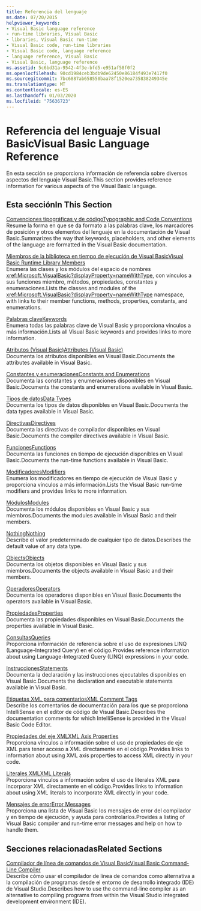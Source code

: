 ```yaml
---
title: Referencia del lenguaje
ms.date: 07/20/2015
helpviewer_keywords:
- Visual Basic language reference
- run-time libraries, Visual Basic
- libraries, Visual Basic run-time
- Visual Basic code, run-time libraries
- Visual Basic code, language reference
- language reference, Visual Basic
- Visual Basic, language reference
ms.assetid: 5c6bd31a-9542-4f3e-bfd5-e951af58f0f2
ms.openlocfilehash: 90cd1984ceb3bdb9de62450e86184f493e7417f0
ms.sourcegitcommit: 7bc6887ab658550baa78f1520ea735838249345e
ms.translationtype: MT
ms.contentlocale: es-ES
ms.lasthandoff: 01/03/2020
ms.locfileid: "75636723"
---
```

# <a name="visual-basic-language-reference"></a><span data-ttu-id="8345b-102">Referencia del lenguaje Visual Basic</span><span class="sxs-lookup"><span data-stu-id="8345b-102">Visual Basic Language Reference</span></span>

<span data-ttu-id="8345b-103">En esta sección se proporciona información de referencia sobre diversos aspectos del lenguaje Visual Basic.</span><span class="sxs-lookup"><span data-stu-id="8345b-103">This section provides reference information for various aspects of the Visual Basic language.</span></span>  
  
## <a name="in-this-section"></a><span data-ttu-id="8345b-104">Esta sección</span><span class="sxs-lookup"><span data-stu-id="8345b-104">In This Section</span></span>  

 [<span data-ttu-id="8345b-105">Convenciones tipográficas y de código</span><span class="sxs-lookup"><span data-stu-id="8345b-105">Typographic and Code Conventions</span></span>](../../visual-basic/language-reference/typographic-and-code-conventions.md)  
 <span data-ttu-id="8345b-106">Resume la forma en que se da formato a las palabras clave, los marcadores de posición y otros elementos del lenguaje en la documentación de Visual Basic.</span><span class="sxs-lookup"><span data-stu-id="8345b-106">Summarizes the way that keywords, placeholders, and other elements of the language are formatted in the Visual Basic documentation.</span></span>  
  
 [<span data-ttu-id="8345b-107">Miembros de la biblioteca en tiempo de ejecución de Visual Basic</span><span class="sxs-lookup"><span data-stu-id="8345b-107">Visual Basic Runtime Library Members</span></span>](../../visual-basic/language-reference/runtime-library-members.md)  
 <span data-ttu-id="8345b-108">Enumera las clases y los módulos del espacio de nombres <xref:Microsoft.VisualBasic?displayProperty=nameWithType>, con vínculos a sus funciones miembro, métodos, propiedades, constantes y enumeraciones.</span><span class="sxs-lookup"><span data-stu-id="8345b-108">Lists the classes and modules of the <xref:Microsoft.VisualBasic?displayProperty=nameWithType> namespace, with links to their member functions, methods, properties, constants, and enumerations.</span></span>  
  
 [<span data-ttu-id="8345b-109">Palabras clave</span><span class="sxs-lookup"><span data-stu-id="8345b-109">Keywords</span></span>](../../visual-basic/language-reference/keywords/index.md)  
 <span data-ttu-id="8345b-110">Enumera todas las palabras clave de Visual Basic y proporciona vínculos a más información.</span><span class="sxs-lookup"><span data-stu-id="8345b-110">Lists all Visual Basic keywords and provides links to more information.</span></span>  
  
 [<span data-ttu-id="8345b-111">Atributos (Visual Basic)</span><span class="sxs-lookup"><span data-stu-id="8345b-111">Attributes (Visual Basic)</span></span>](../../visual-basic/language-reference/attributes.md)  
 <span data-ttu-id="8345b-112">Documenta los atributos disponibles en Visual Basic.</span><span class="sxs-lookup"><span data-stu-id="8345b-112">Documents the attributes available in Visual Basic.</span></span>  
  
 [<span data-ttu-id="8345b-113">Constantes y enumeraciones</span><span class="sxs-lookup"><span data-stu-id="8345b-113">Constants and Enumerations</span></span>](../../visual-basic/language-reference/constants-and-enumerations.md)  
 <span data-ttu-id="8345b-114">Documenta las constantes y enumeraciones disponibles en Visual Basic.</span><span class="sxs-lookup"><span data-stu-id="8345b-114">Documents the constants and enumerations available in Visual Basic.</span></span>  
  
 [<span data-ttu-id="8345b-115">Tipos de datos</span><span class="sxs-lookup"><span data-stu-id="8345b-115">Data Types</span></span>](../../visual-basic/language-reference/data-types/index.md)  
 <span data-ttu-id="8345b-116">Documenta los tipos de datos disponibles en Visual Basic.</span><span class="sxs-lookup"><span data-stu-id="8345b-116">Documents the data types available in Visual Basic.</span></span>  
  
 [<span data-ttu-id="8345b-117">Directivas</span><span class="sxs-lookup"><span data-stu-id="8345b-117">Directives</span></span>](../../visual-basic/language-reference/directives/index.md)  
 <span data-ttu-id="8345b-118">Documenta las directivas de compilador disponibles en Visual Basic.</span><span class="sxs-lookup"><span data-stu-id="8345b-118">Documents the compiler directives available in Visual Basic.</span></span>  
  
 [<span data-ttu-id="8345b-119">Funciones</span><span class="sxs-lookup"><span data-stu-id="8345b-119">Functions</span></span>](../../visual-basic/language-reference/functions/index.md)  
 <span data-ttu-id="8345b-120">Documenta las funciones en tiempo de ejecución disponibles en Visual Basic.</span><span class="sxs-lookup"><span data-stu-id="8345b-120">Documents the run-time functions available in Visual Basic.</span></span>  
  
 [<span data-ttu-id="8345b-121">Modificadores</span><span class="sxs-lookup"><span data-stu-id="8345b-121">Modifiers</span></span>](../../visual-basic/language-reference/modifiers/index.md)  
 <span data-ttu-id="8345b-122">Enumera los modificadores en tiempo de ejecución de Visual Basic y proporciona vínculos a más información.</span><span class="sxs-lookup"><span data-stu-id="8345b-122">Lists the Visual Basic run-time modifiers and provides links to more information.</span></span>  
  
 [<span data-ttu-id="8345b-123">Módulos</span><span class="sxs-lookup"><span data-stu-id="8345b-123">Modules</span></span>](../../visual-basic/language-reference/modules.md)  
 <span data-ttu-id="8345b-124">Documenta los módulos disponibles en Visual Basic y sus miembros.</span><span class="sxs-lookup"><span data-stu-id="8345b-124">Documents the modules available in Visual Basic and their members.</span></span>  
  
 [<span data-ttu-id="8345b-125">Nothing</span><span class="sxs-lookup"><span data-stu-id="8345b-125">Nothing</span></span>](../../visual-basic/language-reference/nothing.md)  
 <span data-ttu-id="8345b-126">Describe el valor predeterminado de cualquier tipo de datos.</span><span class="sxs-lookup"><span data-stu-id="8345b-126">Describes the default value of any data type.</span></span>  
  
 [<span data-ttu-id="8345b-127">Objects</span><span class="sxs-lookup"><span data-stu-id="8345b-127">Objects</span></span>](../../visual-basic/language-reference/objects/index.md)  
 <span data-ttu-id="8345b-128">Documenta los objetos disponibles en Visual Basic y sus miembros.</span><span class="sxs-lookup"><span data-stu-id="8345b-128">Documents the objects available in Visual Basic and their members.</span></span>  
  
 [<span data-ttu-id="8345b-129">Operadores</span><span class="sxs-lookup"><span data-stu-id="8345b-129">Operators</span></span>](../../visual-basic/language-reference/operators/index.md)  
 <span data-ttu-id="8345b-130">Documenta los operadores disponibles en Visual Basic.</span><span class="sxs-lookup"><span data-stu-id="8345b-130">Documents the operators available in Visual Basic.</span></span>  
  
 [<span data-ttu-id="8345b-131">Propiedades</span><span class="sxs-lookup"><span data-stu-id="8345b-131">Properties</span></span>](../../visual-basic/language-reference/properties.md)  
 <span data-ttu-id="8345b-132">Documenta las propiedades disponibles en Visual Basic.</span><span class="sxs-lookup"><span data-stu-id="8345b-132">Documents the properties available in Visual Basic.</span></span>  
  
 [<span data-ttu-id="8345b-133">Consultas</span><span class="sxs-lookup"><span data-stu-id="8345b-133">Queries</span></span>](../../visual-basic/language-reference/queries/index.md)  
 <span data-ttu-id="8345b-134">Proporciona información de referencia sobre el uso de expresiones LINQ (Language-Integrated Query) en el código.</span><span class="sxs-lookup"><span data-stu-id="8345b-134">Provides reference information about using Language-Integrated Query (LINQ) expressions in your code.</span></span>  
  
 [<span data-ttu-id="8345b-135">Instrucciones</span><span class="sxs-lookup"><span data-stu-id="8345b-135">Statements</span></span>](../../visual-basic/language-reference/statements/index.md)  
 <span data-ttu-id="8345b-136">Documenta la declaración y las instrucciones ejecutables disponibles en Visual Basic.</span><span class="sxs-lookup"><span data-stu-id="8345b-136">Documents the declaration and executable statements available in Visual Basic.</span></span>  
  
 [<span data-ttu-id="8345b-137">Etiquetas XML para comentarios</span><span class="sxs-lookup"><span data-stu-id="8345b-137">XML Comment Tags</span></span>](../../visual-basic/language-reference/xmldoc/index.md)  
 <span data-ttu-id="8345b-138">Describe los comentarios de documentación para los que se proporciona IntelliSense en el editor de código de Visual Basic.</span><span class="sxs-lookup"><span data-stu-id="8345b-138">Describes the documentation comments for which IntelliSense is provided in the Visual Basic Code Editor.</span></span>  
  
 [<span data-ttu-id="8345b-139">Propiedades del eje XML</span><span class="sxs-lookup"><span data-stu-id="8345b-139">XML Axis Properties</span></span>](../../visual-basic/language-reference/xml-axis/index.md)  
 <span data-ttu-id="8345b-140">Proporciona vínculos a información sobre el uso de propiedades de eje XML para tener acceso a XML directamente en el código.</span><span class="sxs-lookup"><span data-stu-id="8345b-140">Provides links to information about using XML axis properties to access XML directly in your code.</span></span>  
  
 [<span data-ttu-id="8345b-141">Literales XML</span><span class="sxs-lookup"><span data-stu-id="8345b-141">XML Literals</span></span>](../../visual-basic/language-reference/xml-literals/index.md)  
 <span data-ttu-id="8345b-142">Proporciona vínculos a información sobre el uso de literales XML para incorporar XML directamente en el código.</span><span class="sxs-lookup"><span data-stu-id="8345b-142">Provides links to information about using XML literals to incorporate XML directly in your code.</span></span>  
  
 [<span data-ttu-id="8345b-143">Mensajes de error</span><span class="sxs-lookup"><span data-stu-id="8345b-143">Error Messages</span></span>](../../visual-basic/language-reference/error-messages/index.md)  
 <span data-ttu-id="8345b-144">Proporciona una lista de Visual Basic los mensajes de error del compilador y en tiempo de ejecución, y ayuda para controlarlos.</span><span class="sxs-lookup"><span data-stu-id="8345b-144">Provides a listing of Visual Basic compiler and run-time error messages and help on how to handle them.</span></span>  
  
## <a name="related-sections"></a><span data-ttu-id="8345b-145">Secciones relacionadas</span><span class="sxs-lookup"><span data-stu-id="8345b-145">Related Sections</span></span>  

 [<span data-ttu-id="8345b-146">Compilador de línea de comandos de Visual Basic</span><span class="sxs-lookup"><span data-stu-id="8345b-146">Visual Basic Command-Line Compiler</span></span>](../../visual-basic/reference/command-line-compiler/index.md)  
 <span data-ttu-id="8345b-147">Describe cómo usar el compilador de línea de comandos como alternativa a la compilación de programas desde el entorno de desarrollo integrado (IDE) de Visual Studio.</span><span class="sxs-lookup"><span data-stu-id="8345b-147">Describes how to use the command-line compiler as an alternative to compiling programs from within the Visual Studio integrated development environment (IDE).</span></span>
